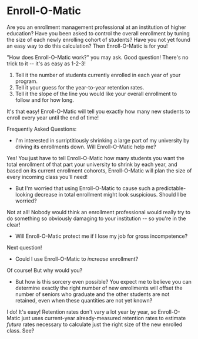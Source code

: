 # Enroll-O-Matic

Are you an enrollment management professional at an institution of higher education?  Have you been asked to control the overall enrollment by tuning the size of each newly enrolling cohort of students?  Have you not yet found an easy way to do this calculation?  Then Enroll-O-Matic is for you!

"How does Enroll-O-Matic work?" you may ask.  Good question!  There's no trick to it -- it's as easy as 1-2-3!  

1. Tell it the number of students currently enrolled in each year of your program.
2. Tell it your guess for the year-to-year retention rates.
3. Tell it the slope of the line you would like your overall enrollment to follow and for how long.

It's that easy!  Enroll-O-Matic will tell you exactly how many new students to enroll every year until the end of time!

Frequently Asked Questions:

* I'm interested in surriptitiously shrinking a large part of my university by driving its enrollments down.  Will Enroll-O-Matic help me?

Yes! You just have to tell Enroll-O-Matic how many students you want the total enrollment of that part your university to shrink by each year, and based on its current enrollment cohorots, Enroll-O-Matic will plan the size of every incoming class you'll need!

* But I'm worried that using Enroll-O-Matic to cause such a predictable-looking decrease in total enrollment might look suspicious. Should I be worried?

Not at all!  Nobody would think an enrollment professional would really try to do something so obviously damaging to your institution -- so you're in the clear!

* Will Enroll-O-Matic protect me if I lose my job for gross incompetence?

Next question!

* Could I use Enroll-O-Matic to *increase* enrollment?

Of course!  But why would you?

* But how is this sorcery even possible?  You expect me to believe you can determine exactly the right number of new enrollments will offset the number of seniors who graduate and the other students are not retained, even when these quantities are not yet known?

I do!  It's easy!  Retention rates don't vary a lot year by year, so Enroll-O-Matic just uses current-year already-measured retention rates to estimate *future* rates necessary to calculate just the right size of the new enrolled class. See?
